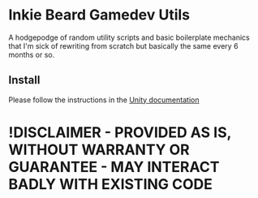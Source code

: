 # Inkie Beard Gamedev Utils

A hodgepodge of random utility scripts and basic boilerplate mechanics that I'm sick of rewriting from scratch but basically the same every 6 months or so.

## Install

Please follow the instructions in the [Unity documentation](https://docs.unity3d.com/Manual/upm-ui-giturl.html)

# !DISCLAIMER - PROVIDED AS IS, WITHOUT WARRANTY OR GUARANTEE - MAY INTERACT BADLY WITH EXISTING CODE